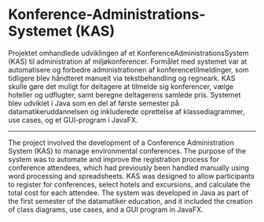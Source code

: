 # Konference-Administrations-Systemet (KAS)

Projektet omhandlede udviklingen af et KonferenceAdministrationsSystem (KAS) til administration af miljøkonferencer. 
Formålet med systemet var at automatisere og forbedre administrationen af konferencetilmeldinger, som tidligere blev håndteret manuelt via tekstbehandling og regneark. 
KAS skulle gøre det muligt for deltagere at tilmelde sig konferencer, vælge hoteller og udflugter, samt beregne deltagerens samlede pris. 
Systemet blev udviklet i Java som en del af første semester på datamatikeruddannelsen og inkluderede oprettelse af klassediagrammer, use cases, og et GUI-program i JavaFX​.

----------------------------------------------------------------------------------------------------------------------------------------------------------------------------
The project involved the development of a Conference Administration System (KAS) to manage environmental conferences. 
The purpose of the system was to automate and improve the registration process for conference attendees, which had previously been handled manually using word processing and spreadsheets. 
KAS was designed to allow participants to register for conferences, select hotels and excursions, and calculate the total cost for each attendee. 
The system was developed in Java as part of the first semester of the datamatiker education, and it included the creation of class diagrams, use cases, and a GUI program in JavaFX.
